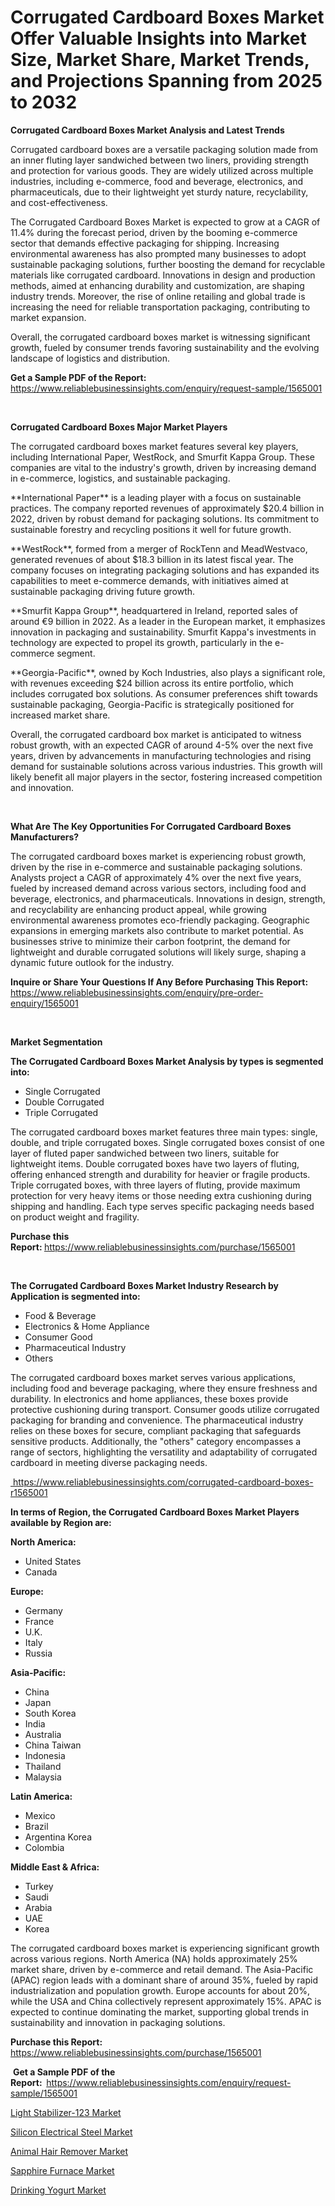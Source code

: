 <p><h1>Corrugated Cardboard Boxes Market Offer Valuable Insights into Market Size, Market Share, Market Trends, and Projections Spanning from 2025 to 2032</h1></p><p><strong>Corrugated Cardboard Boxes Market Analysis and Latest Trends</strong></p>
<p><p>Corrugated cardboard boxes are a versatile packaging solution made from an inner fluting layer sandwiched between two liners, providing strength and protection for various goods. They are widely utilized across multiple industries, including e-commerce, food and beverage, electronics, and pharmaceuticals, due to their lightweight yet sturdy nature, recyclability, and cost-effectiveness.</p><p>The Corrugated Cardboard Boxes Market is expected to grow at a CAGR of 11.4% during the forecast period, driven by the booming e-commerce sector that demands effective packaging for shipping. Increasing environmental awareness has also prompted many businesses to adopt sustainable packaging solutions, further boosting the demand for recyclable materials like corrugated cardboard. Innovations in design and production methods, aimed at enhancing durability and customization, are shaping industry trends. Moreover, the rise of online retailing and global trade is increasing the need for reliable transportation packaging, contributing to market expansion. </p><p>Overall, the corrugated cardboard boxes market is witnessing significant growth, fueled by consumer trends favoring sustainability and the evolving landscape of logistics and distribution.</p></p>
<p><strong>Get a Sample PDF of the Report:&nbsp;</strong> <a href="https://www.reliablebusinessinsights.com/enquiry/request-sample/1565001?utm_campaign=1117&utm_medium=2&utm_source=Github&utm_content=ia&utm_term=30012025&utm_id=corrugated-cardboard-boxes">https://www.reliablebusinessinsights.com/enquiry/request-sample/1565001</a></p>
<p>&nbsp;</p>
<p><strong>Corrugated Cardboard Boxes Major Market Players</strong></p>
<p><p>The corrugated cardboard boxes market features several key players, including International Paper, WestRock, and Smurfit Kappa Group. These companies are vital to the industry's growth, driven by increasing demand in e-commerce, logistics, and sustainable packaging.</p><p>**International Paper** is a leading player with a focus on sustainable practices. The company reported revenues of approximately $20.4 billion in 2022, driven by robust demand for packaging solutions. Its commitment to sustainable forestry and recycling positions it well for future growth.</p><p>**WestRock**, formed from a merger of RockTenn and MeadWestvaco, generated revenues of about $18.3 billion in its latest fiscal year. The company focuses on integrating packaging solutions and has expanded its capabilities to meet e-commerce demands, with initiatives aimed at sustainable packaging driving future growth.</p><p>**Smurfit Kappa Group**, headquartered in Ireland, reported sales of around €9 billion in 2022. As a leader in the European market, it emphasizes innovation in packaging and sustainability. Smurfit Kappa's investments in technology are expected to propel its growth, particularly in the e-commerce segment.</p><p>**Georgia-Pacific**, owned by Koch Industries, also plays a significant role, with revenues exceeding $24 billion across its entire portfolio, which includes corrugated box solutions. As consumer preferences shift towards sustainable packaging, Georgia-Pacific is strategically positioned for increased market share.</p><p>Overall, the corrugated cardboard box market is anticipated to witness robust growth, with an expected CAGR of around 4-5% over the next five years, driven by advancements in manufacturing technologies and rising demand for sustainable solutions across various industries. This growth will likely benefit all major players in the sector, fostering increased competition and innovation.</p></p>
<p>&nbsp;</p>
<p><strong>What Are The Key Opportunities For Corrugated Cardboard Boxes Manufacturers?</strong></p>
<p><p>The corrugated cardboard boxes market is experiencing robust growth, driven by the rise in e-commerce and sustainable packaging solutions. Analysts project a CAGR of approximately 4% over the next five years, fueled by increased demand across various sectors, including food and beverage, electronics, and pharmaceuticals. Innovations in design, strength, and recyclability are enhancing product appeal, while growing environmental awareness promotes eco-friendly packaging. Geographic expansions in emerging markets also contribute to market potential. As businesses strive to minimize their carbon footprint, the demand for lightweight and durable corrugated solutions will likely surge, shaping a dynamic future outlook for the industry.</p></p>
<p><strong>Inquire or Share Your Questions If Any Before Purchasing This Report:</strong> <a href="https://www.reliablebusinessinsights.com/enquiry/pre-order-enquiry/1565001?utm_campaign=1117&utm_medium=2&utm_source=Github&utm_content=ia&utm_term=30012025&utm_id=corrugated-cardboard-boxes">https://www.reliablebusinessinsights.com/enquiry/pre-order-enquiry/1565001</a></p>
<p>&nbsp;</p>
<p><strong>Market Segmentation</strong></p>
<p><strong>The Corrugated Cardboard Boxes Market Analysis by types is segmented into:</strong></p>
<p><ul><li>Single Corrugated</li><li>Double Corrugated</li><li>Triple Corrugated</li></ul></p>
<p><p>The corrugated cardboard boxes market features three main types: single, double, and triple corrugated boxes. Single corrugated boxes consist of one layer of fluted paper sandwiched between two liners, suitable for lightweight items. Double corrugated boxes have two layers of fluting, offering enhanced strength and durability for heavier or fragile products. Triple corrugated boxes, with three layers of fluting, provide maximum protection for very heavy items or those needing extra cushioning during shipping and handling. Each type serves specific packaging needs based on product weight and fragility.</p></p>
<p><strong>Purchase this Report:&nbsp;</strong><a href="https://www.reliablebusinessinsights.com/purchase/1565001?utm_campaign=1117&utm_medium=2&utm_source=Github&utm_content=ia&utm_term=30012025&utm_id=corrugated-cardboard-boxes">https://www.reliablebusinessinsights.com/purchase/1565001</a></p>
<p>&nbsp;</p>
<p><strong>The Corrugated Cardboard Boxes Market Industry Research by Application is segmented into:</strong></p>
<p><ul><li>Food & Beverage</li><li>Electronics & Home Appliance</li><li>Consumer Good</li><li>Pharmaceutical Industry</li><li>Others</li></ul></p>
<p><p>The corrugated cardboard boxes market serves various applications, including food and beverage packaging, where they ensure freshness and durability. In electronics and home appliances, these boxes provide protective cushioning during transport. Consumer goods utilize corrugated packaging for branding and convenience. The pharmaceutical industry relies on these boxes for secure, compliant packaging that safeguards sensitive products. Additionally, the "others" category encompasses a range of sectors, highlighting the versatility and adaptability of corrugated cardboard in meeting diverse packaging needs.</p></p>
<p><a href="https://www.reliablebusinessinsights.com/corrugated-cardboard-boxes-r1565001?utm_campaign=1117&utm_medium=2&utm_source=Github&utm_content=ia&utm_term=30012025&utm_id=corrugated-cardboard-boxes">&nbsp;https://www.reliablebusinessinsights.com/corrugated-cardboard-boxes-r1565001</a></p>
<p><strong>In terms of Region, the Corrugated Cardboard Boxes Market Players available by Region are:</strong></p>
<p>
    <p> <strong> North America: </strong>
        <ul>
            <li>United States</li>
            <li>Canada</li>
        </ul>
        </p> 
    <p> <strong> Europe: </strong>
        <ul>
            <li>Germany</li>
            <li>France</li>
            <li>U.K.</li>
            <li>Italy</li>
            <li>Russia</li>
        </ul>
        </p> 
    <p> <strong> Asia-Pacific: </strong>
        <ul>
            <li>China</li>
            <li>Japan</li>
            <li>South Korea</li>
            <li>India</li>
            <li>Australia</li>
            <li>China Taiwan</li>
            <li>Indonesia</li>
            <li>Thailand</li>
            <li>Malaysia</li>
        </ul>
        </p> 
    <p> <strong> Latin America: </strong>
        <ul>
            <li>Mexico</li>
            <li>Brazil</li>
            <li>Argentina Korea</li>
            <li>Colombia</li>
        </ul>
        </p> 
    <p> <strong> Middle East & Africa: </strong>
        <ul>
            <li>Turkey</li>
            <li>Saudi</li>
            <li>Arabia</li>
            <li>UAE</li>
            <li>Korea</li>
        </ul>
    </p>
    </p>
<p><p>The corrugated cardboard boxes market is experiencing significant growth across various regions. North America (NA) holds approximately 25% market share, driven by e-commerce and retail demand. The Asia-Pacific (APAC) region leads with a dominant share of around 35%, fueled by rapid industrialization and population growth. Europe accounts for about 20%, while the USA and China collectively represent approximately 15%. APAC is expected to continue dominating the market, supporting global trends in sustainability and innovation in packaging solutions.</p></p>
<p><strong>Purchase this Report: </strong><a href="https://www.reliablebusinessinsights.com/purchase/1565001?utm_campaign=1117&utm_medium=2&utm_source=Github&utm_content=ia&utm_term=30012025&utm_id=corrugated-cardboard-boxes">https://www.reliablebusinessinsights.com/purchase/1565001</a></p>
<p>&nbsp;<strong>Get a Sample PDF of the Report:&nbsp;&nbsp;</strong><a href="https://www.reliablebusinessinsights.com/enquiry/request-sample/1565001?utm_campaign=1117&utm_medium=2&utm_source=Github&utm_content=ia&utm_term=30012025&utm_id=corrugated-cardboard-boxes">https://www.reliablebusinessinsights.com/enquiry/request-sample/1565001</a></p>
<p><strong></strong></p>
<p><p><a href="https://www.linkedin.com/pulse/light-stabilizer-123-market-research-report-industry-growth-projected-m39lf?utm_campaign=1117&utm_medium=2&utm_source=Github&utm_content=ia&utm_term=30012025&utm_id=corrugated-cardboard-boxes">Light Stabilizer-123 Market</a></p><p><a href="https://github.com/giblydirani3/Market-Research-Report-List-1/blob/main/silicon-electrical-steel-market.md?utm_campaign=1117&utm_medium=2&utm_source=Github&utm_content=ia&utm_term=30012025&utm_id=corrugated-cardboard-boxes">Silicon Electrical Steel Market</a></p><p><a href="https://www.linkedin.com/pulse/animal-hair-remover-market-research-industry-data-forecasted-rem1f?utm_campaign=1117&utm_medium=2&utm_source=Github&utm_content=ia&utm_term=30012025&utm_id=corrugated-cardboard-boxes">Animal Hair Remover Market</a></p><p><a href="https://github.com/voigttyagi/Market-Research-Report-List-1/blob/main/sapphire-furnace-market.md?utm_campaign=1117&utm_medium=2&utm_source=Github&utm_content=ia&utm_term=30012025&utm_id=corrugated-cardboard-boxes">Sapphire Furnace Market</a></p><p><a href="https://www.linkedin.com/pulse/drinking-yogurt-market-analysis-from-2025-2032-size-growing-svqlf?utm_campaign=1117&utm_medium=2&utm_source=Github&utm_content=ia&utm_term=30012025&utm_id=corrugated-cardboard-boxes">Drinking Yogurt Market</a></p></p>